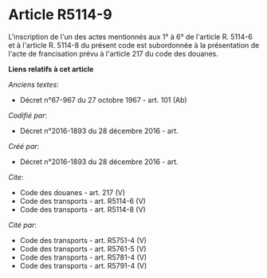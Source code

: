 # Article R5114-9

L'inscription de l'un des actes mentionnés aux 1° à 6° de l'article R. 5114-6 et à l'article R. 5114-8 du présent code est
subordonnée à la présentation de l'acte de francisation prévu à l'article 217 du code des douanes.

**Liens relatifs à cet article**

_Anciens textes_:

  - Décret n°67-967 du 27 octobre 1967 - art. 101 (Ab)

_Codifié par_:

  - Décret n°2016-1893 du 28 décembre 2016 - art.

_Créé par_:

  - Décret n°2016-1893 du 28 décembre 2016 - art.

_Cite_:

  - Code des douanes - art. 217 (V)
  - Code des transports - art. R5114-6 (V)
  - Code des transports - art. R5114-8 (V)

_Cité par_:

  - Code des transports - art. R5751-4 (V)
  - Code des transports - art. R5761-5 (V)
  - Code des transports - art. R5781-4 (V)
  - Code des transports - art. R5791-4 (V)
